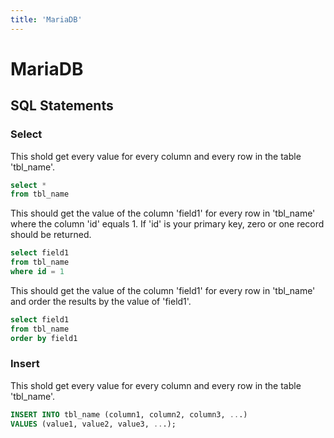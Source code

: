 ```yaml
---
title: 'MariaDB'
---
```


# MariaDB

## SQL Statements

### Select

This shold get every value for every column and every row in the table 'tbl_name'.
```SQL
select *
from tbl_name
```

This should get the value of the column 'field1' for every row in 'tbl_name' where the column 'id' equals 1.  If 'id' is your primary key, zero or one record should be returned.
```SQL
select field1
from tbl_name
where id = 1
```

This should get the value of the column 'field1' for every row in 'tbl_name' and order the results by the value of 'field1'.
```SQL
select field1
from tbl_name
order by field1
```

### Insert

This shold get every value for every column and every row in the table 'tbl_name'.
```SQL
INSERT INTO tbl_name (column1, column2, column3, ...)
VALUES (value1, value2, value3, ...);
```
